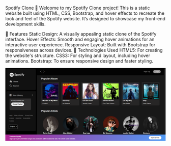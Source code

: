 Spotify Clone 🎵
Welcome to my Spotify Clone project! This is a static website built using HTML, CSS, Bootstrap, and hover effects to recreate the look and feel of the Spotify website. It’s designed to showcase my front-end development skills.

🌟 Features
Static Design: A visually appealing static clone of the Spotify interface.
Hover Effects: Smooth and engaging hover animations for an interactive user experience.
Responsive Layout: Built with Bootstrap for responsiveness across devices.
🚀 Technologies Used
HTML5: For creating the website's structure.
CSS3: For styling and layout, including hover animations.
Bootstrap: To ensure responsive design and faster styling.

![image alt](https://github.com/Nareshmagatham/Spotify/blob/0071d737191f98694a92763d5930e4ac986ffb89/Screenshot%202024-12-17%20110513.png)
